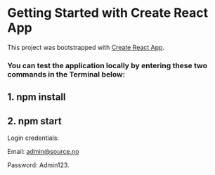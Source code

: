 # Getting Started with Create React App

This project was bootstrapped with [Create React App](https://github.com/facebook/create-react-app).

### You can test the application locally by entering these two commands in the Terminal below:

## 1. npm install

## 2. npm start

Login credentials:

Email: admin@source.no

Password: Admin123.